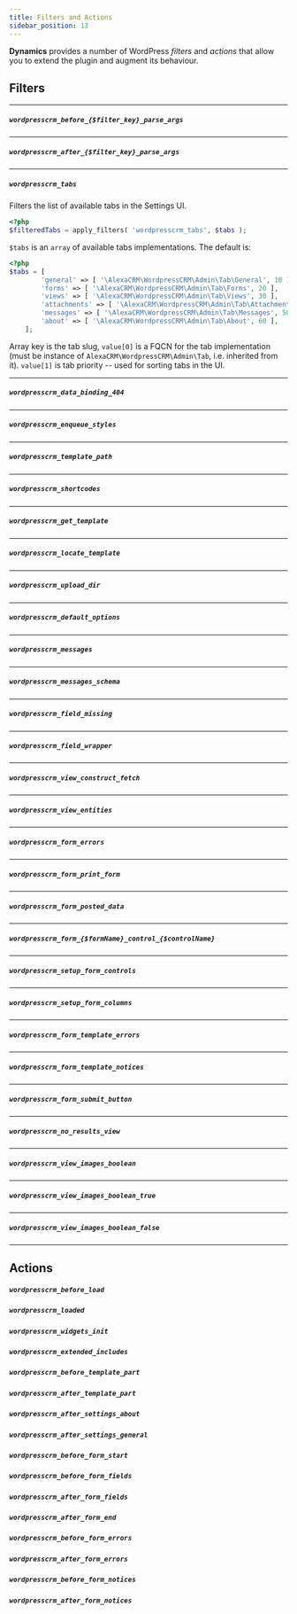 ```yaml
---
title: Filters and Actions
sidebar_position: 13
---
```


**Dynamics** provides a number of WordPress *filters* and *actions* that allow you to extend the plugin and augment its behaviour.

## Filters

---

##### `wordpresscrm_before_{$filter_key}_parse_args`

---

##### `wordpresscrm_after_{$filter_key}_parse_args`

---

##### `wordpresscrm_tabs`

Filters the list of available tabs in the Settings UI.

```php
<?php
$filteredTabs = apply_filters( 'wordpresscrm_tabs', $tabs );
```

`$tabs` is an `array` of available tabs implementations. The default is:

```php
<?php
$tabs = [
        'general' => [ '\AlexaCRM\WordpressCRM\Admin\Tab\General', 10 ],
        'forms' => [ '\AlexaCRM\WordpressCRM\Admin\Tab\Forms', 20 ],
        'views' => [ '\AlexaCRM\WordpressCRM\Admin\Tab\Views', 30 ],
        'attachments' => [ '\AlexaCRM\WordpressCRM\Admin\Tab\Attachments', 40 ],
        'messages' => [ '\AlexaCRM\WordpressCRM\Admin\Tab\Messages', 50 ],
        'about' => [ '\AlexaCRM\WordpressCRM\Admin\Tab\About', 60 ],
    ];
```

Array key is the tab slug, `value[0]` is a FQCN for the tab implementation (must be instance of `AlexaCRM\WordpressCRM\Admin\Tab`, i.e. inherited from it). `value[1]` is tab priority -- used for sorting tabs in the UI.

---

##### `wordpresscrm_data_binding_404`

---

##### `wordpresscrm_enqueue_styles`

---

##### `wordpresscrm_template_path`

---

##### `wordpresscrm_shortcodes`

---

##### `wordpresscrm_get_template`

---

##### `wordpresscrm_locate_template`

---

##### `wordpresscrm_upload_dir`

---

##### `wordpresscrm_default_options`

---

##### `wordpresscrm_messages`

---

##### `wordpresscrm_messages_schema`

---

##### `wordpresscrm_field_missing`

---

##### `wordpresscrm_field_wrapper`

---

##### `wordpresscrm_view_construct_fetch`

---

##### `wordpresscrm_view_entities`

---

##### `wordpresscrm_form_errors`

---

##### `wordpresscrm_form_print_form`

---

##### `wordpresscrm_form_posted_data`

---

##### `wordpresscrm_form_{$formName}_control_{$controlName}`

---

##### `wordpresscrm_setup_form_controls`

---

##### `wordpresscrm_setup_form_columns`

---

##### `wordpresscrm_form_template_errors`

---

##### `wordpresscrm_form_template_notices`

---

##### `wordpresscrm_form_submit_button`

---

##### `wordpresscrm_no_results_view`

---

##### `wordpresscrm_view_images_boolean`

---

##### `wordpresscrm_view_images_boolean_true`

---

##### `wordpresscrm_view_images_boolean_false`

---

## Actions

##### `wordpresscrm_before_load`

##### `wordpresscrm_loaded`

##### `wordpresscrm_widgets_init`

##### `wordpresscrm_extended_includes`

##### `wordpresscrm_before_template_part`

##### `wordpresscrm_after_template_part`

##### `wordpresscrm_after_settings_about`

##### `wordpresscrm_after_settings_general`

##### `wordpresscrm_before_form_start`

##### `wordpresscrm_before_form_fields`

##### `wordpresscrm_after_form_fields`

##### `wordpresscrm_after_form_end`

##### `wordpresscrm_before_form_errors`

##### `wordpresscrm_after_form_errors`

##### `wordpresscrm_before_form_notices`

##### `wordpresscrm_after_form_notices`
